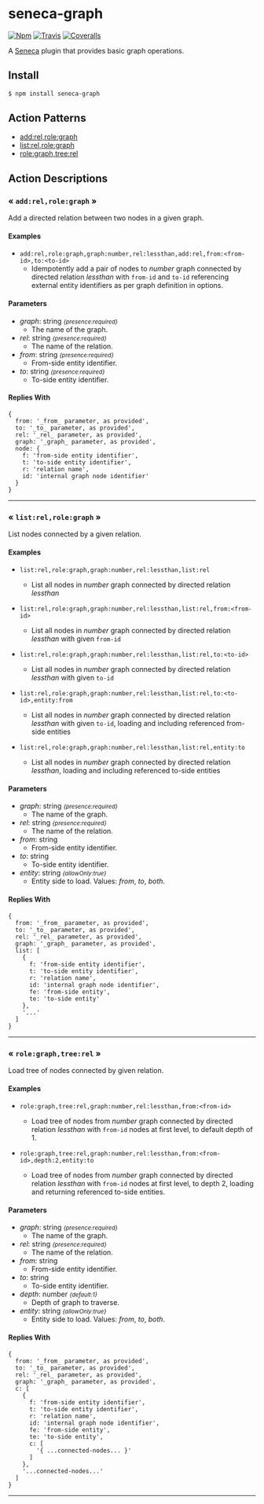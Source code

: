 # seneca-graph

[![Npm][BadgeNpm]][Npm]
[![Travis][BadgeTravis]][Travis]
[![Coveralls][BadgeCoveralls]][Coveralls]


A [Seneca](senecajs.org) plugin that provides basic graph operations.


## Install

```sh
$ npm install seneca-graph
```



<!--START:action-list-->


## Action Patterns

* [add:rel,role:graph](#-addrelrolegraph-)
* [list:rel,role:graph](#-listrelrolegraph-)
* [role:graph,tree:rel](#-rolegraphtreerel-)


<!--END:action-list-->

<!--START:action-desc-->


## Action Descriptions

### &laquo; `add:rel,role:graph` &raquo;

Add a directed relation between two nodes in a given graph.




#### Examples



* `add:rel,role:graph,graph:number,rel:lessthan,add:rel,from:<from-id>,to:<to-id>`
  * Idempotently add a pair of nodes to  _number_ graph connected by directed relation _lessthan_ with `from-id` and `to-id` referencing external entity identifiers as per graph definition in options.
#### Parameters


* _graph_: string <i><small>{presence:required}</small></i>
  * The name of the graph.
* _rel_: string <i><small>{presence:required}</small></i>
  * The name of the relation.
* _from_: string <i><small>{presence:required}</small></i>
  * From-side entity identifier.
* _to_: string <i><small>{presence:required}</small></i>
  * To-side entity identifier.




#### Replies With


```
{
  from: '_from_ parameter, as provided',
  to: '_to_ parameter, as provided',
  rel: '_rel_ parameter, as provided',
  graph: '_graph_ parameter, as provided',
  node: {
    f: 'from-side entity identifier',
    t: 'to-side entity identifier',
    r: 'relation name',
    id: 'internal graph node identifier'
  }
}
```


----------
### &laquo; `list:rel,role:graph` &raquo;

List nodes connected by a given relation.




#### Examples



* `list:rel,role:graph,graph:number,rel:lessthan,list:rel`
  * List all nodes in  _number_ graph connected by directed relation _lessthan_

* `list:rel,role:graph,graph:number,rel:lessthan,list:rel,from:<from-id>`
  * List all nodes in  _number_ graph connected by directed relation _lessthan_ with given `from-id`

* `list:rel,role:graph,graph:number,rel:lessthan,list:rel,to:<to-id>`
  * List all nodes in  _number_ graph connected by directed relation _lessthan_ with given `to-id`

* `list:rel,role:graph,graph:number,rel:lessthan,list:rel,to:<to-id>,entity:from`
  * List all nodes in  _number_ graph connected by directed relation _lessthan_ with given `to-id`, loading and including referenced from-side entities

* `list:rel,role:graph,graph:number,rel:lessthan,list:rel,entity:to`
  * List all nodes in  _number_ graph connected by directed relation _lessthan_, loading and including referenced to-side entities
#### Parameters


* _graph_: string <i><small>{presence:required}</small></i>
  * The name of the graph.
* _rel_: string <i><small>{presence:required}</small></i>
  * The name of the relation.
* _from_: string
  * From-side entity identifier.
* _to_: string
  * To-side entity identifier.
* _entity_: string <i><small>{allowOnly:true}</small></i>
  * Entity side to load. Values: _from_, _to_, _both_.




#### Replies With


```
{
  from: '_from_ parameter, as provided',
  to: '_to_ parameter, as provided',
  rel: '_rel_ parameter, as provided',
  graph: '_graph_ parameter, as provided',
  list: [
    {
      f: 'from-side entity identifier',
      t: 'to-side entity identifier',
      r: 'relation name',
      id: 'internal graph node identifier',
      fe: 'from-side entity',
      te: 'to-side entity'
    },
    '...'
  ]
}
```


----------
### &laquo; `role:graph,tree:rel` &raquo;

Load tree of nodes connected by given relation.




#### Examples



* `role:graph,tree:rel,graph:number,rel:lessthan,from:<from-id>`
  * Load tree of nodes from _number_ graph connected by directed relation _lessthan_ with `from-id` nodes at first level, to default depth of 1.

* `role:graph,tree:rel,graph:number,rel:lessthan,from:<from-id>,depth:2,entity:to`
  * Load tree of nodes from _number_ graph connected by directed relation _lessthan_ with `from-id` nodes at first level, to depth 2, loading and returning referenced to-side entities.
#### Parameters


* _graph_: string <i><small>{presence:required}</small></i>
  * The name of the graph.
* _rel_: string <i><small>{presence:required}</small></i>
  * The name of the relation.
* _from_: string
  * From-side entity identifier.
* _to_: string
  * To-side entity identifier.
* _depth_: number <i><small>{default:1}</small></i>
  * Depth of graph to traverse.
* _entity_: string <i><small>{allowOnly:true}</small></i>
  * Entity side to load. Values: _from_, _to_, _both_.




#### Replies With


```
{
  from: '_from_ parameter, as provided',
  to: '_to_ parameter, as provided',
  rel: '_rel_ parameter, as provided',
  graph: '_graph_ parameter, as provided',
  c: [
    {
      f: 'from-side entity identifier',
      t: 'to-side entity identifier',
      r: 'relation name',
      id: 'internal graph node identifier',
      fe: 'from-side entity',
      te: 'to-side entity',
      c: [
        '{ ...connected-nodes... }'
      ]
    },
    '...connected-nodes...'
  ]
}
```


----------


<!--END:action-desc-->


[BadgeCoveralls]: https://coveralls.io/repos/seneca/seneca-graph/badge.svg?branch=master&service=github
[BadgeNpm]: https://badge.fury.io/js/@seneca/graph.svg
[BadgeTravis]: https://travis-ci.org/seneca/seneca-graph.svg?branch=master
[Coveralls]: https://coveralls.io/github/seneca/seneca-graph?branch=master
[Npm]: https://www.npmjs.com/package/@seneca/graph
[Travis]: https://travis-ci.org/seneca/seneca-graph?branch=master
